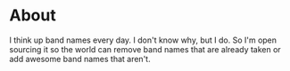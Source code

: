 # About

I think up band names every day. I don't know why, but I do. So I'm open sourcing it so the world can remove band names that are already taken or add awesome band names that aren't.

